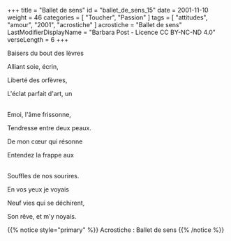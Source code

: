 +++
title = "Ballet de sens"
id = "ballet_de_sens_15"
date = 2001-11-10
weight = 46
categories = [ "Toucher", "Passion" ]
tags = [ "attitudes", "amour", "2001", "acrostiche" ]
acrostiche = "Ballet de sens"
LastModifierDisplayName = "Barbara Post - Licence CC BY-NC-ND 4.0"
verseLength = 6
+++

Baisers du bout des lèvres

Alliant soie, écrin,

Liberté des orfèvres,

L'éclat parfait d'art, un

 \
Emoi, l'âme frissonne,

Tendresse entre deux peaux.

De mon cœur qui résonne

Entendez la frappe aux

 \
Souffles de nos sourires.

En vos yeux je voyais

Neuf vies qui se déchirent,

Son rêve, et m'y noyais.

{{% notice style="primary" %}}
Acrostiche : Ballet de sens
{{% /notice %}}
